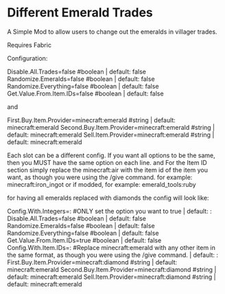 # Different Emerald Trades

A Simple Mod to allow users to change out the emeralds in villager trades.

Requires Fabric

Configuration:

Disable.All.Trades=false #boolean | default: false
Randomize.Emeralds=false #boolean | default: false
Randomize.Everything=false #boolean | default: false
Get.Value.From.Item.IDs=false #boolean | default: false

and

First.Buy.Item.Provider=minecraft:emerald #string | default: minecraft:emerald
Second.Buy.Item.Provider=minecraft:emerald #string | default: minecraft:emerald
Sell.Item.Provider=minecraft:emerald #string | default: minecraft:emerald
 

Each slot can be a different config. If you want all options to be the same, then you MUST have the same option on each line. and
For the Item ID section simply replace the minecraft:air with the item id of the item you want, as though you were using the /give command. for example:
minecraft:iron_ingot
or if modded, for example:
emerald_tools:ruby

for having all emeralds replaced with diamonds the config will look like:

Config.With.Integers=: #ONLY set the option you want to true | default: :
Disable.All.Trades=false #boolean | default: false
Randomize.Emeralds=false #boolean | default: false
Randomize.Everything=false #boolean | default: false
Get.Value.From.Item.IDs=true #boolean | default: false
Config.With.Item.IDs=: #Replace minecraft:emerald with any other item in the same format, as though you were using the /give command. | default: :
First.Buy.Item.Provider=minecraft:diamond #string | default: minecraft:emerald
Second.Buy.Item.Provider=minecraft:diamond #string | default: minecraft:emerald
Sell.Item.Provider=minecraft:diamond #string | default: minecraft:emerald



